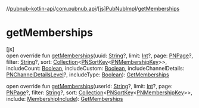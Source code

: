 //[pubnub-kotlin-api](../../../index.md)/[com.pubnub.api](../index.md)/[[js]PubNubImpl](index.md)/[getMemberships](get-memberships.md)

# getMemberships

[js]\
open override fun [getMemberships](get-memberships.md)(uuid: [String](https://kotlinlang.org/api/latest/jvm/stdlib/kotlin-stdlib/kotlin/-string/index.html)?, limit: [Int](https://kotlinlang.org/api/latest/jvm/stdlib/kotlin-stdlib/kotlin/-int/index.html)?, page: [PNPage](../../../../../pubnub-kotlin/pubnub-kotlin-core-api/pubnub-kotlin-core-api/com.pubnub.api.models.consumer.objects/-p-n-page/index.md)?, filter: [String](https://kotlinlang.org/api/latest/jvm/stdlib/kotlin-stdlib/kotlin/-string/index.html)?, sort: [Collection](https://kotlinlang.org/api/latest/jvm/stdlib/kotlin-stdlib/kotlin.collections/-collection/index.html)&lt;[PNSortKey](../../com.pubnub.api.models.consumer.objects/-p-n-sort-key/index.md)&lt;[PNMembershipKey](../../com.pubnub.api.models.consumer.objects/-p-n-membership-key/index.md)&gt;&gt;, includeCount: [Boolean](https://kotlinlang.org/api/latest/jvm/stdlib/kotlin-stdlib/kotlin/-boolean/index.html), includeCustom: [Boolean](https://kotlinlang.org/api/latest/jvm/stdlib/kotlin-stdlib/kotlin/-boolean/index.html), includeChannelDetails: [PNChannelDetailsLevel](../../com.pubnub.api.models.consumer.objects.membership/-p-n-channel-details-level/index.md)?, includeType: [Boolean](https://kotlinlang.org/api/latest/jvm/stdlib/kotlin-stdlib/kotlin/-boolean/index.html)): [GetMemberships](../../com.pubnub.api.endpoints.objects.membership/-get-memberships/index.md)

open override fun [getMemberships](get-memberships.md)(userId: [String](https://kotlinlang.org/api/latest/jvm/stdlib/kotlin-stdlib/kotlin/-string/index.html)?, limit: [Int](https://kotlinlang.org/api/latest/jvm/stdlib/kotlin-stdlib/kotlin/-int/index.html)?, page: [PNPage](../../../../../pubnub-kotlin/pubnub-kotlin-core-api/pubnub-kotlin-core-api/com.pubnub.api.models.consumer.objects/-p-n-page/index.md)?, filter: [String](https://kotlinlang.org/api/latest/jvm/stdlib/kotlin-stdlib/kotlin/-string/index.html)?, sort: [Collection](https://kotlinlang.org/api/latest/jvm/stdlib/kotlin-stdlib/kotlin.collections/-collection/index.html)&lt;[PNSortKey](../../com.pubnub.api.models.consumer.objects/-p-n-sort-key/index.md)&lt;[PNMembershipKey](../../com.pubnub.api.models.consumer.objects/-p-n-membership-key/index.md)&gt;&gt;, include: [MembershipInclude](../../../../../pubnub-kotlin/pubnub-kotlin-core-api/pubnub-kotlin-core-api/com.pubnub.api.models.consumer.objects.membership/-membership-include/index.md)): [GetMemberships](../../com.pubnub.api.endpoints.objects.membership/-get-memberships/index.md)
